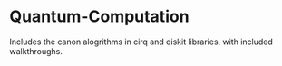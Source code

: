 # Quantum-Computation
Includes the canon alogrithms in cirq and qiskit libraries, with included walkthroughs.
